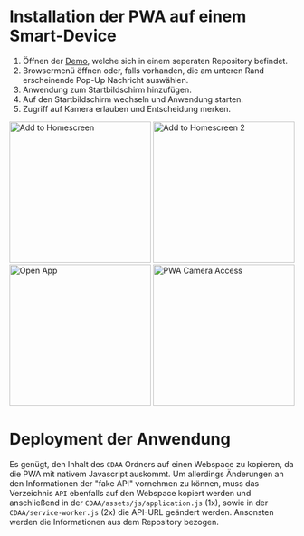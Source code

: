 # Installation der PWA auf einem Smart-Device
1. Öffnen der [Demo](https://inf155.github.io/Cranach-PWA/demo/), welche sich in einem seperaten Repository befindet.
2. Browsermenü öffnen oder, falls vorhanden, die am unteren Rand erscheinende Pop-Up Nachricht auswählen.
3. Anwendung zum Startbildschirm hinzufügen.
4. Auf den Startbildschirm wechseln und Anwendung starten.
5. Zugriff auf Kamera erlauben und Entscheidung merken.

<img src="https://raw.githubusercontent.com/Inf166/WDSS19-Praxisarbeit-CDAA/master/Dokumentation/Images/Installation/Konfiguration_20190919-154313.png" width="250px" alt="Add to Homescreen">
<img src="https://raw.githubusercontent.com/Inf166/WDSS19-Praxisarbeit-CDAA/master/Dokumentation/Images/Installation/Konfiguration_20190919-154318.png" width="250px" alt="Add to Homescreen 2">
<img src="https://raw.githubusercontent.com/Inf166/WDSS19-Praxisarbeit-CDAA/master/Dokumentation/Images/Installation/Konfiguration_20190919-154333.png" width="250px" alt="Open App">
<img src="https://raw.githubusercontent.com/Inf166/WDSS19-Praxisarbeit-CDAA/master/Dokumentation/Images/Installation/Konfiguration_20190919-154921.png" width="250px" alt="PWA Camera Access">

# Deployment der Anwendung
Es genügt, den Inhalt des ``CDAA`` Ordners auf einen Webspace zu kopieren, da die PWA mit nativem Javascript auskommt. Um allerdings Änderungen an den Informationen der "fake API" vornehmen zu können, muss das Verzeichnis ``API`` ebenfalls auf den Webspace kopiert werden und anschließend in der ``CDAA/assets/js/application.js`` (1x), sowie in der ``CDAA/service-worker.js`` (2x) die API-URL geändert werden. Ansonsten werden die Informationen aus dem Repository bezogen.